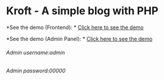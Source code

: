 # Kroft - A simple blog with PHP

*See the demo (Frontend): * [Click here to see the demo](http://techartisans.net/azad/kroft-blog/)

*See the demo (Admin Panel): * [Click here to see the demo](http://techartisans.net/azad/kroft-blog/admin)

###### Admin username:admin
###### Admin password:00000
